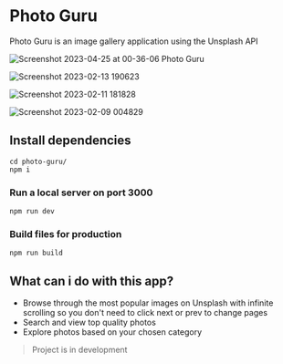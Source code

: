 # Photo Guru

Photo Guru is an image gallery application using the Unsplash API

![Screenshot 2023-04-25 at 00-36-06 Photo Guru](https://user-images.githubusercontent.com/47676542/234122291-4fc64c7d-baa2-42c9-bf39-2860d1897cdd.png)

![Screenshot 2023-02-13 190623](https://user-images.githubusercontent.com/47676542/218524244-a18c23b0-6f30-4852-85b1-7c7226ba1740.png)

![Screenshot 2023-02-11 181828](https://user-images.githubusercontent.com/47676542/218269035-00588cc4-0ccb-4f47-89e7-c512878edf6b.png)

![Screenshot 2023-02-09 004829](https://user-images.githubusercontent.com/47676542/217669370-4a7db398-25be-4682-b242-6fd20caf1220.png)



## Install dependencies
```
cd photo-guru/
npm i 
```

### Run a local server on port 3000
```
npm run dev
```

### Build files for production
```
npm run build
```

## What can i do with this app?

* Browse through the most popular images on Unsplash with infinite scrolling so you don't need to click next or prev to change pages
* Search and view top quality photos
* Explore photos based on your chosen category

> Project is in development
